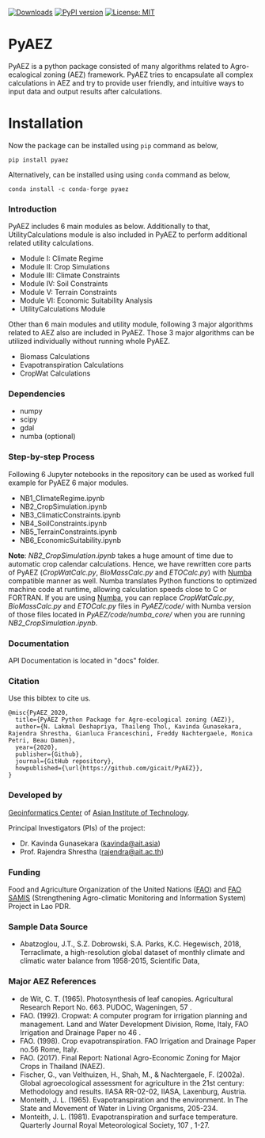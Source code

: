 [![Downloads](https://pepy.tech/badge/pyaez)](https://pepy.tech/project/pyaez)
[![PyPI version](https://badge.fury.io/py/PyAEZ.svg)]([https://badge.fury.io/py/PyAEZ](https://pypi.org/project/PyAEZ/))
[![License: MIT](https://img.shields.io/badge/License-MIT-yellow.svg)](https://github.com/gicait/PyAEZ/blob/master/LICENSE)

# PyAEZ

PyAEZ is a python package consisted of many algorithms related to Agro-ecalogical zoning (AEZ) framework. PyAEZ tries to encapsulate all complex calculations in AEZ and try to provide user friendly, and intuitive ways to input data and output results after calculations.

# Installation

Now the package can be installed using `pip` command as below,

```shell
pip install pyaez
```

Alternatively, can be installed using using `conda` command as below,

```shell
conda install -c conda-forge pyaez
```

### Introduction

PyAEZ includes 6 main modules as below. Additionally to that, UtilityCalculations module is also included in PyAEZ to perform additional related utility calculations.

- Module I: Climate Regime
- Module II: Crop Simulations
- Module III: Climate Constraints
- Module IV: Soil Constraints
- Module V: Terrain Constraints
- Module VI: Economic Suitability Analysis
- UtilityCalculations Module

Other than 6 main modules and utility module, following 3 major algorithms related to AEZ also are included in PyAEZ. Those 3 major algorithms can be utilized individually without running whole PyAEZ.

- Biomass Calculations
- Evapotranspiration Calculations
- CropWat Calculations

### Dependencies

- numpy
- scipy
- gdal
- numba (optional)

### Step-by-step Process

Following 6 Jupyter notebooks in the repository can be used as worked full example for PyAEZ 6 major modules.

- NB1_ClimateRegime.ipynb
- NB2_CropSimulation.ipynb
- NB3_ClimaticConstraints.ipynb
- NB4_SoilConstraints.ipynb
- NB5_TerrainConstraints.ipynb
- NB6_EconomicSuitability.ipynb

**Note**: _NB2_CropSimulation.ipynb_ takes a huge amount of time due to automatic crop calendar calculations. Hence, we have rewritten core parts of PyAEZ (_CropWatCalc.py_, _BioMassCalc.py_ and _ETOCalc.py_) with [Numba](http://numba.pydata.org/) compatible manner as well. Numba translates Python functions to optimized machine code at runtime, allowing calculation speeds close to C or FORTRAN. If you are using [Numba](http://numba.pydata.org/), you can replace _CropWatCalc.py_, _BioMassCalc.py_ and _ETOCalc.py_ files in _PyAEZ/code/_ with Numba version of those files located in _PyAEZ/code/numba_core/_ when you are running _NB2_CropSimulation.ipynb_.

### Documentation

API Documentation is located in "docs" folder.

### Citation

Use this bibtex to cite us.

```
@misc{PyAEZ_2020,
  title={PyAEZ Python Package for Agro-ecological zoning (AEZ)},
  author={N. Lakmal Deshapriya, Thaileng Thol, Kavinda Gunasekara, Rajendra Shrestha, Gianluca Franceschini, Freddy Nachtergaele, Monica Petri, Beau Damen},
  year={2020},
  publisher={Github},
  journal={GitHub repository},
  howpublished={\url{https://github.com/gicait/PyAEZ}},
}
```

### Developed by

[Geoinformatics Center](www.geoinfo.ait.ac.th) of [Asian Institute of Technology](www.ait.ac.th).

Principal Investigators (PIs) of the project:

- Dr. Kavinda Gunasekara (kavinda@ait.asia)
- Prof. Rajendra Shrestha (rajendra@ait.ac.th)

### Funding

Food and Agriculture Organization of the United Nations ([FAO](http://www.fao.org/home/en/)) and [FAO SAMIS](http://www.fao.org/in-action/samis/en/) (Strengthening Agro-climatic Monitoring and Information System) Project in Lao PDR.

### Sample Data Source

- Abatzoglou, J.T., S.Z. Dobrowski, S.A. Parks, K.C. Hegewisch, 2018, Terraclimate, a high-resolution global dataset of monthly climate and climatic water balance from 1958-2015, Scientific Data,

### Major AEZ References

- de Wit, C. T. (1965). Photosynthesis of leaf canopies. Agricultural Research Report No. 663. PUDOC, Wageningen, 57 .
- FAO. (1992). Cropwat: A computer program for irrigation planning and management. Land and Water Development Division, Rome, Italy, FAO Irrigation and Drainage Paper no 46 .
- FAO. (1998). Crop evapotranspiration. FAO Irrigation and Drainage Paper no.56 Rome, Italy.
- FAO. (2017). Final Report: National Agro-Economic Zoning for Major Crops in Thailand (NAEZ).
- Fischer, G., van Velthuizen, H., Shah, M., & Nachtergaele, F. (2002a). Global agroecological assessment for agriculture in the 21st century: Methodology and results. IIASA RR-02-02, IIASA, Laxenburg, Austria.
- Monteith, J. L. (1965). Evapotranspiration and the environment. In The State and Movement of Water in Living Organisms, 205-234.
- Monteith, J. L. (1981). Evapotranspiration and surface temperature. Quarterly Journal Royal Meteorological Society, 107 , 1-27.
